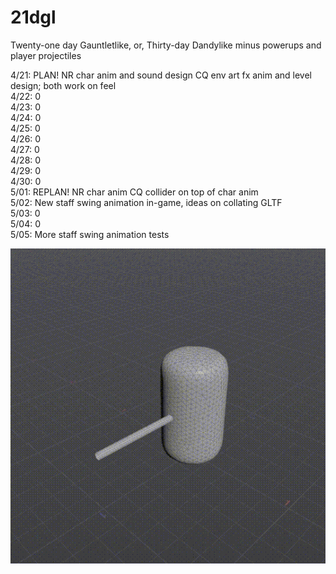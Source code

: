 # 21dgl
Twenty-one day Gauntletlike, or, Thirty-day Dandylike minus powerups and player projectiles

4/21: PLAN! NR char anim and sound design CQ env art fx anim and level design; both work on feel  
4/22: 0  
4/23: 0  
4/24: 0  
4/25: 0  
4/26: 0  
4/27: 0  
4/28: 0  
4/29: 0  
4/30: 0  
5/01: REPLAN! NR char anim CQ collider on top of char anim  
5/02: New staff swing animation in-game, ideas on collating GLTF  
5/03: 0  
5/04: 0  
5/05: More staff swing animation tests

![staff_swing.gif](https://github.com/ralabate/21dgl/blob/main/staff_swing.gif)
